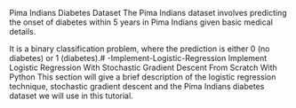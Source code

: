 Pima Indians Diabetes Dataset
The Pima Indians dataset involves predicting the onset of diabetes within 5 years in Pima Indians given basic medical details.

It is a binary classification problem, where the prediction is either 0 (no diabetes) or 1 (diabetes).# -Implement-Logistic-Regression
Implement Logistic Regression With Stochastic Gradient Descent From Scratch With Python
This section will give a brief description of the logistic regression technique, stochastic gradient descent and the Pima Indians diabetes dataset we will use in this tutorial.
